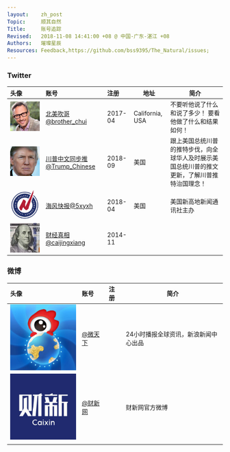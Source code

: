 ```yaml
---
layout:    zh_post
Topic:     顺其自然
Title:     账号追踪
Revised:   2018-11-08 14:41:00 +08 @ 中国-广东-湛江 +08
Authors:   璀璨星辰
Resources: Feedback,https://github.com/bss9395/The_Natural/issues;
---
```


### Twitter

| **头像**                                                     | **账号**                                                     | **注册** | **地址**        | **简介**                                                     |
| :----------------------------------------------------------- | :----------------------------------------------------------- | :------- | --------------- | ------------------------------------------------------------ |
| ![max-width:128px;](figures/Twitter/北美吹哥@brother_chui.jpg) | [北美吹哥@brother_chui](https://twitter.com/brother_chui)    | 2017-04  | California, USA | 不要听他说了什么和说了多少！ 要看他做了什么和结果如何！      |
| ![max-width:128px;](figures/Twitter/川普中文同步推@Trump_Chinese.jpg) | [川普中文同步推@Trump_Chinese](https://twitter.com/Trump_Chinese) | 2018-09  | 美国            | 跟上美国总统川普的推特步伐，向全球华人及时展示美国总统川普的推文更新，了解川普推特治国理念！ |
| ![max-width:128px;](figures/Twitter/海风快报@5xyxh.jpg)      | [海风快报@5xyxh](https://twitter.com/5xyxh)                  | 2018-04  | 美国            | 美国新高地新闻通讯社主办                                     |
| ![max-width:128px;](figures/Twitter/财经真相@caijingxiang.jpg) | [财经真相@caijingxiang](https://twitter.com/caijingxiang)    | 2014-11  |                 |                                                              |

### 微博

| **头像**                                       | **账号**                                         | **注册** | **简介**                             |
| :--------------------------------------------- | :----------------------------------------------- | :------- | ------------------------------------ |
| ![max-width:128px;](figures/Weibo/@微天下.jpg) | [@微天下](https://weibo.com/p/1002061893801487/) |          | 24小时播报全球资讯，新浪新闻中心出品 |
| ![max-width:128px;](figures/Weibo/@财新网.jpg) | [@财新网](https://weibo.com/p/1002061663937380/) |          | 财新网官方微博                       |
|                                                |                                                  |          |                                      |
